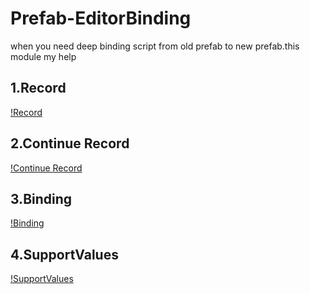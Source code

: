 # Prefab-EditorBinding
when you need deep binding script from old prefab to new prefab.this module my help
## 1.Record
   [!Record](Pics/1.png)
## 2.Continue Record
   [!Continue Record](Pics/2.png)
## 3.Binding
   [!Binding](Pics/3.png)
## 4.SupportValues
   [!SupportValues](Pics/4.png)
